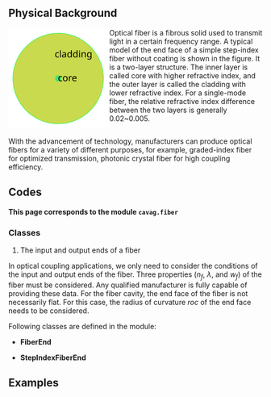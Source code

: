 ## Physical Background

<div class="float"><img src="_assets/pics/model_endface_step_fiber.svg" style="float:left;width:200px" alt="step-index fiber" title="step-index fiber"></div>

Optical fiber is a fibrous solid used to transmit light in a certain frequency range. A typical model of the end face of a simple step-index fiber without coating is shown in the figure. It is a two-layer structure. The inner layer is called core with higher refractive index, and the outer layer is called the cladding with lower refractive index. For a single-mode fiber, the relative refractive index difference between the two layers is generally 0.02~0.005.

<div style="clear: both"></div>

With the advancement of technology, manufacturers can produce optical fibers for a variety of different purposes, for example, graded-index fiber for optimized transmission, photonic crystal fiber for high coupling efficiency. 

## Codes

**This page corresponds to the module `cavag.fiber`** 

### Classes

1. The input and output ends of a fiber

In optical coupling applications, we only need to consider the conditions of the input and output ends of the fiber. Three properties ($n_f$, $\lambda$, and $w_f$) of the fiber must be considered. Any qualified manufacturer is fully capable of providing these data.  For the fiber cavity, the end face of the fiber is not necessarily flat. For this case, the radius of curvature $roc$ of the end face needs to be considered.

Following classes are defined in the module:

- **FiberEnd**

 

- **StepIndexFiberEnd**



## Examples

